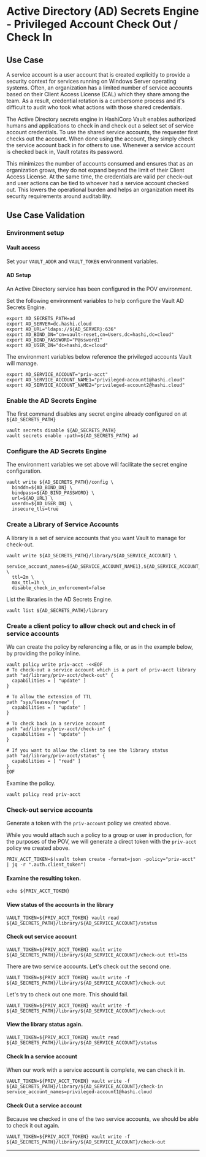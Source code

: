 # Active Directory (AD) Secrets Engine - Privileged Account Check Out / Check In

## Use Case
A service account is a user account that is created explicitly to provide a security context for services running on Windows Server operating systems. Often, an organization has a limited number of service accounts based on their Client Access License (CAL) which they share among the team. As a result, credential rotation is a cumbersome process and it's difficult to audit who took what actions with those shared credentials.

The Active Directory secrets engine in HashiCorp Vault enables authorized humans and applications to check in and check out a select set of service account credentials. To use the shared service accounts, the requester first checks out the account. When done using the account, they simply check the service account back in for others to use. Whenever a service account is checked back in, Vault rotates its password.

This minimizes the number of accounts consumed and ensures that as an organization grows, they do not expand beyond the limit of their Client Access License. At the same time, the credentials are valid per check-out and user actions can be tied to whoever had a service account checked out. This lowers the operational burden and helps an organization meet its security requirements around auditability.


## Use Case Validation

### Environment setup

#### Vault access

Set your `VAULT_ADDR` and `VAULT_TOKEN` environment variables.

#### AD Setup

An Active Directory service has been configured in the POV environment.

Set the following environment variables to help configure the Vault AD Secrets Engine.

```
export AD_SECRETS_PATH=ad
export AD_SERVER=dc.hashi.cloud
export AD_URL="ldaps://${AD_SERVER}:636"
export AD_BIND_DN="cn=vault-reset,cn=Users,dc=hashi,dc=cloud"
export AD_BIND_PASSWORD="P@ssword1"
export AD_USER_DN="dc=hashi,dc=cloud"
```

The environment variables below reference the privileged accounts Vault will manage.

```
export AD_SERVICE_ACCOUNT="priv-acct"
export AD_SERVICE_ACCOUNT_NAME1="privileged-account1@hashi.cloud"
export AD_SERVICE_ACCOUNT_NAME2="privileged-account2@hashi.cloud"
```

### Enable the AD Secrets Engine

The first command disables any secret engine already configured on at `${AD_SECRETS_PATH}`
```
vault secrets disable ${AD_SECRETS_PATH}
vault secrets enable -path=${AD_SECRETS_PATH} ad
```

### Configure the AD Secrets Engine

The environment variables we set above will facilitate the secret engine configuration.

```
vault write ${AD_SECRETS_PATH}/config \
  binddn=${AD_BIND_DN} \
  bindpass=${AD_BIND_PASSWORD} \
  url=${AD_URL} \
  userdn=${AD_USER_DN} \
  insecure_tls=true
```
### Create a Library of Service Accounts

A library is a set of service accounts that you want Vault to manage for check-out.

```
vault write ${AD_SECRETS_PATH}/library/${AD_SERVICE_ACCOUNT} \
  service_account_names=${AD_SERVICE_ACCOUNT_NAME1},${AD_SERVICE_ACCOUNT_NAME2} \
  ttl=2m \
  max_ttl=1h \
  disable_check_in_enforcement=false
```

List the libraries in the AD Secrets Engine.

```
vault list ${AD_SECRETS_PATH}/library
```

### Create a client policy to allow check out and check in of service accounts

We can create the policy by referencing a file, or as in the example below, by providing the policy inline.

```
vault policy write priv-acct -<<EOF
# To check-out a service account which is a part of priv-acct library
path "ad/library/priv-acct/check-out" {
  capabilities = [ "update" ]
}

# To allow the extension of TTL
path "sys/leases/renew" {
  capabilities = [ "update" ]
}

# To check back in a service account
path "ad/library/priv-acct/check-in" {
  capabilities = [ "update" ]
}

# If you want to allow the client to see the library status
path "ad/library/priv-acct/status" {
  capabilities = [ "read" ]
}
EOF
```

Examine the policy. 

```
vault policy read priv-acct
```

### Check-out service accounts

Generate a token with the `priv-account` policy we created above.

While you would attach such a policy to a group or user in production, for the purposes of the POV, we will generate a direct token with the `priv-acct` policy we created above.

```
PRIV_ACCT_TOKEN=$(vault token create -format=json -policy="priv-acct" | jq -r ".auth.client_token")
```

#### Examine the resulting token.

```
echo ${PRIV_ACCT_TOKEN}
```

#### View status of the accounts in the library

```
VAULT_TOKEN=${PRIV_ACCT_TOKEN} vault read ${AD_SECRETS_PATH}/library/${AD_SERVICE_ACCOUNT}/status
```

#### Check out service account

```
VAULT_TOKEN=${PRIV_ACCT_TOKEN} vault write ${AD_SECRETS_PATH}/library/${AD_SERVICE_ACCOUNT}/check-out ttl=15s
```

There are two service accounts. Let's check out the second one.

```
VAULT_TOKEN=${PRIV_ACCT_TOKEN} vault write -f ${AD_SECRETS_PATH}/library/${AD_SERVICE_ACCOUNT}/check-out
```

Let's try to check out one more. This should fail.

```
VAULT_TOKEN=${PRIV_ACCT_TOKEN} vault write -f ${AD_SECRETS_PATH}/library/${AD_SERVICE_ACCOUNT}/check-out
```

#### View the library status again.

```
VAULT_TOKEN=${PRIV_ACCT_TOKEN} vault read ${AD_SECRETS_PATH}/library/${AD_SERVICE_ACCOUNT}/status
```

#### Check In a service account

When our work with a service account is complete, we can check it in.

```
VAULT_TOKEN=${PRIV_ACCT_TOKEN} vault write -f ${AD_SECRETS_PATH}/library/${AD_SERVICE_ACCOUNT}/check-in service_account_names=privileged-account1@hashi.cloud
```

#### Check Out a service account

Because we checked in one of the two service accounts, we should be able to check it out again.

```
VAULT_TOKEN=${PRIV_ACCT_TOKEN} vault write -f ${AD_SECRETS_PATH}/library/${AD_SERVICE_ACCOUNT}/check-out
```

---


